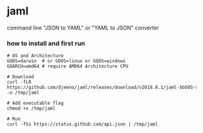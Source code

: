 # jaml

command line "JSON to YAML" or "YAML to JSON" converter



### how to install and first run

```
# OS and Architecture
GOOS=darwin  # or GOOS=linux or GOOS=windows
GOARCH=amd64 # require AMD64 Architecture CPU

# Download
curl -fLR https://github.com/djeeno/jaml/releases/download/v2018.8.1/jaml-$GOOS-$GOARCH -o /tmp/jaml

# Add executable flag
chmod +x /tmp/jaml

# Run
curl -fSs https://status.github.com/api.json | /tmp/jaml
```

